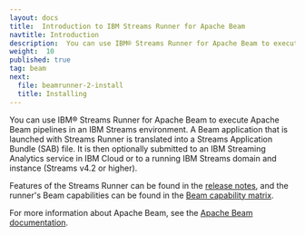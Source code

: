 ```yaml
---
layout: docs
title:  Introduction to IBM Streams Runner for Apache Beam
navtitle: Introduction
description:  You can use IBM® Streams Runner for Apache Beam to execute Apache Beam pipelines in an IBM Streams environment.
weight:  10
published: true
tag: beam
next:
  file: beamrunner-2-install
  title: Installing
---
```


You can use IBM® Streams Runner for Apache Beam to execute Apache Beam pipelines in an IBM Streams environment. A Beam application that is launched with Streams Runner is translated into a Streams Application Bundle (SAB) file. It is then optionally submitted to an IBM Streaming Analytics service in IBM Cloud or to a running IBM Streams domain and instance (Streams v4.2 or higher).

Features of the Streams Runner can be found in the [release notes](../release-notes), and the runner's Beam capabilities can be found in the [Beam capability matrix](https://beam.apache.org/documentation/runners/capability-matrix/).

For more information about Apache Beam, see the [Apache Beam documentation](https://beam.apache.org/documentation/).

